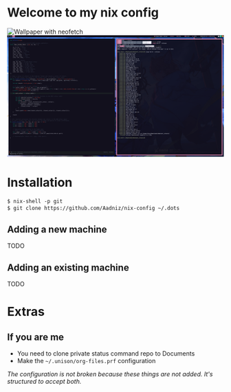 # Welcome to my nix config

![Wallpaper with neofetch](/docs/screenshots/Screenshot_2024-03-10_08:53:22.png)
![Working with rust in doom emacs](/docs/screenshots/Screenshot_2024-03-10_08:50:44.png)

# Installation

```shell
$ nix-shell -p git
$ git clone https://github.com/Aadniz/nix-config ~/.dots
```

## Adding a new machine

TODO

## Adding an existing machine

TODO

# Extras

## If you are me

- You need to clone private status command repo to Documents
- Make the `~/.unison/org-files.prf` configuration

*The configuration is not broken because these things are not added. It's structured to accept both.*
